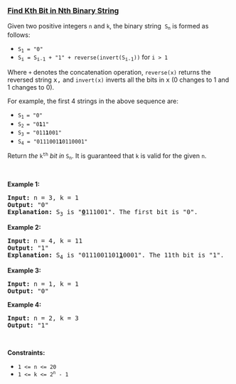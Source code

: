 ### [Find Kth Bit in Nth Binary String](https://leetcode.com/problems/find-kth-bit-in-nth-binary-string)

<p>Given two positive integers&nbsp;<code>n</code>&nbsp;and <code>k</code>,&nbsp;the binary string&nbsp;&nbsp;<code>S<sub>n</sub></code>&nbsp;is formed as follows:</p>

<ul>
	<li><code>S<sub>1</sub>&nbsp;= &quot;0&quot;</code></li>
	<li><code>S<sub><span style="font-size: 10.8333px;">i</span></sub>&nbsp;=&nbsp;S<sub><span style="font-size: 10.8333px;">i-1</span></sub>&nbsp;+ &quot;1&quot; + reverse(invert(S<sub><span style="font-size: 10.8333px;">i-1</span></sub>))</code>&nbsp;for&nbsp;<code>i &gt; 1</code></li>
</ul>

<p>Where&nbsp;<code>+</code>&nbsp;denotes the concatenation operation,&nbsp;<code>reverse(x)</code>&nbsp;returns the reversed string <font face="monospace">x,</font>&nbsp;and&nbsp;<code>invert(x)</code>&nbsp;inverts all the bits in <font face="monospace">x</font> (0 changes to 1 and 1 changes to 0).</p>

<p>For example, the first 4 strings in the above sequence are:</p>

<ul>
	<li><code>S<sub>1&nbsp;</sub>= &quot;0&quot;</code></li>
	<li><code>S<sub>2&nbsp;</sub>= &quot;0<strong>1</strong>1&quot;</code></li>
	<li><code>S<sub>3&nbsp;</sub>= &quot;011<strong>1</strong>001&quot;</code></li>
	<li><code>S<sub>4</sub> = &quot;0111001<strong>1</strong>0110001&quot;</code></li>
</ul>

<p>Return <em>the</em> <code>k<sup>th</sup></code> <em>bit</em> <em>in</em>&nbsp;<code>S<sub>n</sub></code>. It is guaranteed that&nbsp;<code>k</code>&nbsp;is valid for the given&nbsp;<code>n</code>.</p>

<p>&nbsp;</p>
<p><strong>Example 1:</strong></p>

<pre>
<strong>Input:</strong> n = 3, k = 1
<strong>Output:</strong> &quot;0&quot;
<strong>Explanation: </strong>S<sub>3</sub>&nbsp;is &quot;<strong><u>0</u></strong>111001&quot;. The first bit is &quot;0&quot;.
</pre>

<p><strong>Example 2:</strong></p>

<pre>
<strong>Input:</strong> n = 4, k = 11
<strong>Output:</strong> &quot;1&quot;
<strong>Explanation: </strong>S<sub>4</sub>&nbsp;is &quot;0111001101<strong><u>1</u></strong>0001&quot;. The 11th bit is &quot;1&quot;.
</pre>

<p><strong>Example 3:</strong></p>

<pre>
<strong>Input:</strong> n = 1, k = 1
<strong>Output:</strong> &quot;0&quot;
</pre>

<p><strong>Example 4:</strong></p>

<pre>
<strong>Input:</strong> n = 2, k = 3
<strong>Output:</strong> &quot;1&quot;
</pre>

<p>&nbsp;</p>
<p><strong>Constraints:</strong></p>

<ul>
	<li><code>1 &lt;= n &lt;= 20</code></li>
	<li><code>1 &lt;= k &lt;= 2<sup>n</sup> - 1</code></li>
</ul>